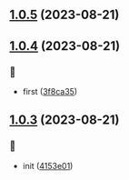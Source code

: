 ## [1.0.5](https://github.com/kongnet/mbig/compare/v1.0.4...v1.0.5) (2023-08-21)




## [1.0.4](https://github.com/kongnet/mbig/compare/v1.0.3...v1.0.4) (2023-08-21)


### :art:

* first ([3f8ca35](https://github.com/kongnet/mbig/commit/3f8ca355e81e09fe9f08992507db61f17d267c0c))



## [1.0.3](https://github.com/kongnet/mbig/compare/4153e01310d84279233843ca0caee7aa30242cb2...v1.0.3) (2023-08-21)


### :art:

* init ([4153e01](https://github.com/kongnet/mbig/commit/4153e01310d84279233843ca0caee7aa30242cb2))



